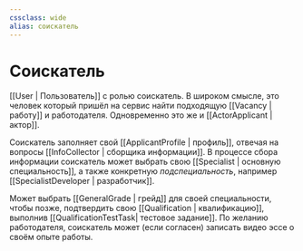 ```yaml
---
cssclass: wide
alias: соискатель
---
```



# Соискатель

[[User | Пользователь]] с ролью соискатель. В широком смысле, это человек который пришёл на сервис найти подходящую [[Vacancy | работу]] и работодателя. Одновременно это же и [[ActorApplicant | актор]].

Соискатель заполняет свой [[ApplicantProfile | профиль]], отвечая на вопросы [[InfoСollector | сборщика информации]]. В процессе сбора информации соискатель может выбрать свою [[Specialist | основную специальность]], а также конкретную *подспециальность*, например [[SpecialistDeveloper | разработчик]]. 

Может выбрать [[GeneralGrade | грейд]] для своей специальности, чтобы позже, подтвердить свою [[Qualification | квалификацию]], выполнив [[QualificationTestTask| тестовое задание]]. По желанию работодателя, соискатель может (если согласен) записать видео эссе о своём опыте работы. 

